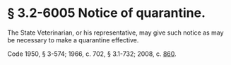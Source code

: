# § 3.2-6005 Notice of quarantine.

<p>The State Veterinarian, or his representative, may give such notice as may be necessary to make a quarantine effective.</p><p>Code 1950, § 3-574; 1966, c. 702, § 3.1-732; 2008, c. <a href='http://lis.virginia.gov/cgi-bin/legp604.exe?081+ful+CHAP0860'>860</a>.</p>